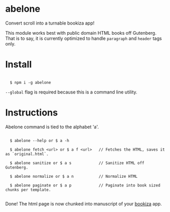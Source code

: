 # abelone

Convert scroll into a turnable bookiza app!

This module works best with public domain HTML books off Gutenberg. That is to say, it is currently optimized to handle `paragraph` and `header` tags only.

# Install

```
  
  $ npm i -g abelone

```

`--global` flag is required because this is a command line utility.


# Instructions

Abelone command is tied to the alphabet 'a'.

```

  $ abelone --help or $ a -h

  $ abelone fetch <url> or $ a f <url>   // Fetches the HTML, saves it as `original.html`.

  $ abelone sanitize or $ a s            // Sanitize HTML off Gutenberg.
  
  $ abelone normalize or $ a n           // Normalize HTML
  
  $ abelone paginate or $ a p            // Paginate into book sized chunks per template.


```

Done! The html page is now chunked into manuscript of your [bookiza](https://bookiza.io) app.
